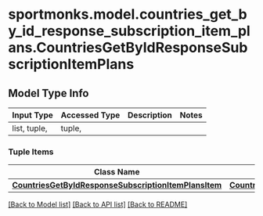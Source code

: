 # sportmonks.model.countries_get_by_id_response_subscription_item_plans.CountriesGetByIdResponseSubscriptionItemPlans

## Model Type Info
Input Type | Accessed Type | Description | Notes
------------ | ------------- | ------------- | -------------
list, tuple,  | tuple,  |  | 

### Tuple Items
Class Name | Input Type | Accessed Type | Description | Notes
------------- | ------------- | ------------- | ------------- | -------------
[**CountriesGetByIdResponseSubscriptionItemPlansItem**](CountriesGetByIdResponseSubscriptionItemPlansItem.md) | [**CountriesGetByIdResponseSubscriptionItemPlansItem**](CountriesGetByIdResponseSubscriptionItemPlansItem.md) | [**CountriesGetByIdResponseSubscriptionItemPlansItem**](CountriesGetByIdResponseSubscriptionItemPlansItem.md) |  | 

[[Back to Model list]](../../README.md#documentation-for-models) [[Back to API list]](../../README.md#documentation-for-api-endpoints) [[Back to README]](../../README.md)

